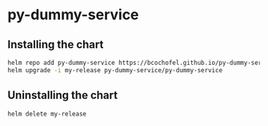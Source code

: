 # py-dummy-service

## Installing the chart

```bash
helm repo add py-dummy-service https://bcochofel.github.io/py-dummy-service
helm upgrade -i my-release py-dummy-service/py-dummy-service
```

## Uninstalling the chart

```bash
helm delete my-release
```

